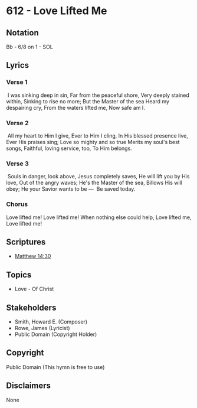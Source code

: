 # 612 - Love Lifted Me

## Notation

Bb - 6/8 on 1 - SOL

## Lyrics

### Verse 1

 I was sinking deep in sin, Far from the peaceful shore, Very deeply stained within, Sinking to rise no more; But the Master of the sea Heard my despairing cry, From the waters lifted me, Now safe am I.

### Verse 2

 All my heart to Him I give, Ever to Him I cling, In His blessed presence live, Ever His praises sing; Love so mighty and so true Merits my soul's best songs, Faithful,  loving service,  too, To Him belongs.

### Verse 3

 Souls in danger, look above, Jesus completely saves, He will lift you by His love, Out of the angry waves; He's the Master of the sea, Billows His will obey; He your Savior wants to be —  Be saved today. 

### Chorus

Love lifted me! Love lifted me! When nothing else could help, Love lifted me, Love lifted me! 


## Scriptures

- [Matthew 14:30](https://www.biblegateway.com/passage/?search=Matthew%2014%3A30)

## Topics

- Love - Of Christ

## Stakeholders

- Smith, Howard E. (Composer)
- Rowe, James (Lyricist)
- Public Domain (Copyright Holder)

## Copyright

Public Domain
(This hymn is free to use)

## Disclaimers

None


